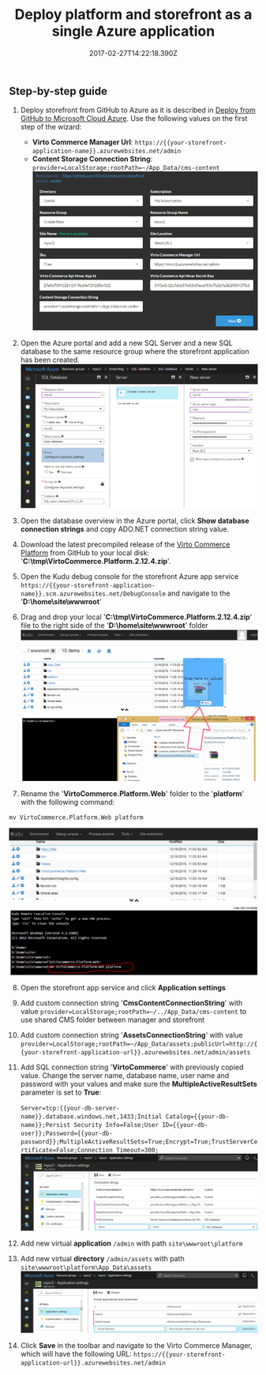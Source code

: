 ﻿---
title: Deploy platform and storefront as a single Azure application
description: Detailed instructions described how to deploy Virto Commerce platform and storefront as a single Azure application
layout: docs
date: 2017-02-27T14:22:18.390Z
priority: 1
---

## Step-by-step guide
1. Deploy storefront from GitHub to Azure as it is described in [Deploy from GitHub to Microsoft Cloud Azure](/docs/vc2devguide/deployment/storefront-deployment/storefront-microsoft-Azure-getting-started). Use the following values on the first step of the wizard:
   * **Virto Commerce Manager Url**: `https://{{your-storefront-application-name}}.azurewebsites.net/admin`
   * **Content Storage Connection String**: `provider=LocalStorage;rootPath=~/App_Data/cms-content`
![Deploy storefront](../../assets/images/docs/deploy-to-single-app-wizard.png "Deploy storefront")

2. Open the Azure portal and add a new SQL Server and a new SQL database to the same resource group where the storefront application has been created.
![create database](../../assets/images/docs/deploy-to-single-app-database.png "create database")

3. Open the database overview in the Azure portal, click **Show database connection strings** and copy ADO.NET connection string value.

4. Download the latest precompiled release of the <a href="https://github.com/VirtoCommerce/vc-platform/releases" target="_blank">Virto Commerce Platform</a> from GitHub to your local disk: '**C:\tmp\VirtoCommerce.Platform.2.12.4.zip**'.

5. Open the Kudu debug console for the storefront Azure app service `https://{{your-storefront-application-name}}.scm.azurewebsites.net/DebugConsole` and navigate to the '**D:\home\site\wwwroot**'

6. Drag and drop your local '**C:\tmp\VirtoCommerce.Platform.2.12.4.zip**' file to the right side of the '**D:\home\site\wwwroot**' folder ![drag and drop platform zip](../../assets/images/docs/deploy-to-single-app-upload.png "drag and drop platform zip")

7. Rename the '**VirtoCommerce.Platform.Web**' folder to the '**platform**' with the following command:
```
mv VirtoCommerce.Platform.Web platform
```
![rename folder](../../assets/images/docs/deploy-to-single-app-rename.png "rename folder")

8. Open the storefront app service and click **Application settings**

9. Add custom connection string '**CmsContentConnectionString**' with value `provider=LocalStorage;rootPath=~/../App_Data/cms-content` to use shared CMS folder between manager and storefront

10. Add custom connection string '**AssetsConnectionString**' with value `provider=LocalStorage;rootPath=~/App_Data/assets;publicUrl=http://{{your-storefront-application-url}}.azurewebsites.net/admin/assets`

11. Add SQL connection string '**VirtoCommerce**' with previously copied value. Change the server name, database name, user name and password with your values and make sure the **MultipleActiveResultSets** parameter is set to **True**:

    `Server=tcp:{{your-db-server-name}}.database.windows.net,1433;Initial Catalog={{your-db-name}};Persist Security Info=False;User ID={{your-db-user}};Password={{your-db-password}};MultipleActiveResultSets=True;Encrypt=True;TrustServerCertificate=False;Connection Timeout=300;`
![connection strings](../../assets/images/docs/deploy-to-single-app-settings-1.png "connection strings")

12. Add new virtual **application** `/admin` with path `site\wwwroot\platform`

13. Add new virtual **directory** `/admin/assets` with path `site\wwwroot\platform\App_Data\assets`
![admin application](../../assets/images/docs/deploy-to-single-app-settings-2.png "admin application")
14. Click **Save** in the toolbar and navigate to the Virto Commerce Manager, which will have the following URL: `https://{{your-storefront-application-url}}.azurewebsites.net/admin`
